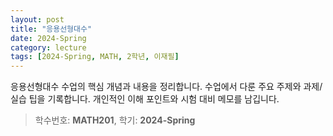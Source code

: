 ```yaml
---
layout: post
title: "응용선형대수"
date: 2024-Spring
category: lecture
tags: [2024-Spring, MATH, 2학년, 이재필]
---
```

응용선형대수 수업의 핵심 개념과 내용을 정리합니다.
수업에서 다룬 주요 주제와 과제/실습 팁을 기록합니다.
개인적인 이해 포인트와 시험 대비 메모를 남깁니다.

> 학수번호: **MATH201**, 학기: **2024-Spring**
